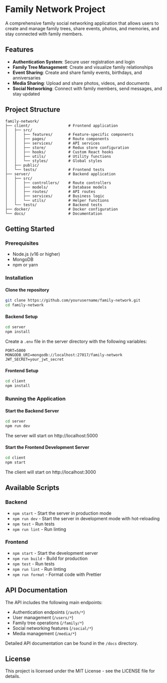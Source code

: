 # Family Network Project

A comprehensive family social networking application that allows users to create and manage family trees, share events, photos, and memories, and stay connected with family members.

## Features

- **Authentication System**: Secure user registration and login
- **Family Tree Management**: Create and visualize family relationships
- **Event Sharing**: Create and share family events, birthdays, and anniversaries
- **Media Sharing**: Upload and share photos, videos, and documents
- **Social Networking**: Connect with family members, send messages, and stay updated

## Project Structure

```
family-network/
├── client/                 # Frontend application
│   ├── src/
│   │   ├── features/       # Feature-specific components
│   │   ├── pages/          # Route components
│   │   ├── services/       # API services
│   │   ├── store/          # Redux store configuration
│   │   ├── hooks/          # Custom React hooks
│   │   ├── utils/          # Utility functions
│   │   └── styles/         # Global styles
│   ├── public/
│   └── tests/              # Frontend tests
├── server/                 # Backend application
│   ├── src/
│   │   ├── controllers/    # Route controllers
│   │   ├── models/         # Database models
│   │   ├── routes/         # API routes
│   │   ├── services/       # Business logic
│   │   └── utils/          # Helper functions
│   └── tests/              # Backend tests
├── docker/                 # Docker configuration
└── docs/                   # Documentation
```

## Getting Started

### Prerequisites

- Node.js (v16 or higher)
- MongoDB
- npm or yarn

### Installation

#### Clone the repository

```bash
git clone https://github.com/yourusername/family-network.git
cd family-network
```

#### Backend Setup

```bash
cd server
npm install
```

Create a `.env` file in the server directory with the following variables:

```
PORT=5000
MONGODB_URI=mongodb://localhost:27017/family-network
JWT_SECRET=your_jwt_secret
```

#### Frontend Setup

```bash
cd client
npm install
```

### Running the Application

#### Start the Backend Server

```bash
cd server
npm run dev
```

The server will start on http://localhost:5000

#### Start the Frontend Development Server

```bash
cd client
npm start
```

The client will start on http://localhost:3000

## Available Scripts

### Backend

- `npm start` - Start the server in production mode
- `npm run dev` - Start the server in development mode with hot-reloading
- `npm test` - Run tests
- `npm run lint` - Run linting

### Frontend

- `npm start` - Start the development server
- `npm run build` - Build for production
- `npm test` - Run tests
- `npm run lint` - Run linting
- `npm run format` - Format code with Prettier

## API Documentation

The API includes the following main endpoints:

- Authentication endpoints (`/auth/*`)
- User management (`/users/*`)
- Family tree operations (`/family/*`)
- Social networking features (`/social/*`)
- Media management (`/media/*`)

Detailed API documentation can be found in the `/docs` directory.

## License

This project is licensed under the MIT License - see the LICENSE file for details.


